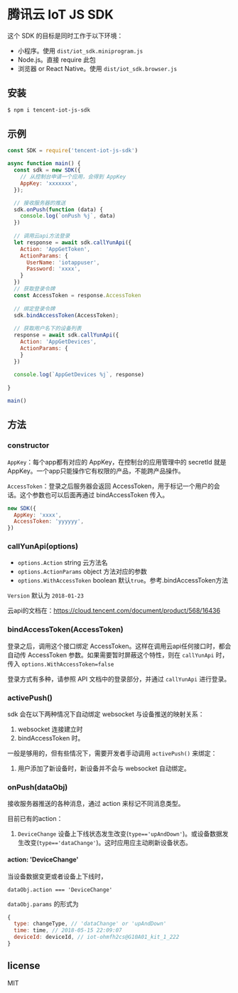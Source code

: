 # 腾讯云 IoT JS SDK

这个 SDK 的目标是同时工作于以下环境：

* 小程序。使用 `dist/iot_sdk.miniprogram.js`
* Node.js。直接 require 此包
* 浏览器 or React Native。使用 `dist/iot_sdk.browser.js`

## 安装

```bash
$ npm i tencent-iot-js-sdk
```

## 示例

```js
const SDK = require('tencent-iot-js-sdk')

async function main() {
  const sdk = new SDK({
    // 从控制台申请一个应用，会得到 AppKey
    AppKey: 'xxxxxxx',
  });

  // 接收服务器的推送
  sdk.onPush(function (data) {
    console.log(`onPush %j`, data)
  })
  
  // 调用云api方法登录
  let response = await sdk.callYunApi({
    Action: 'AppGetToken',
    ActionParams: {
      UserName: 'iotappuser',
      Password: 'xxxx',
    }
  })
  // 获取登录令牌
  const AccessToken = response.AccessToken
  
  // 绑定登录令牌
  sdk.bindAccessToken(AccessToken);
  
  // 获取用户名下的设备列表
  response = await sdk.callYunApi({
    Action: 'AppGetDevices',
    ActionParams: {
    }
  })
  
  console.log(`AppGetDevices %j`, response)
    
}

main()
```

## 方法

### constructor

`AppKey`：每个app都有对应的 AppKey，在控制台的应用管理中的 secretId 就是 AppKey。一个app只能操作它有权限的产品，不能跨产品操作。

`AccessToken`：登录之后服务器会返回 AccessToken，用于标记一个用户的会话。这个参数也可以后面再通过 bindAccessToken 传入。

```js
new SDK({
  AppKey: 'xxxx',
  AccessToken: 'yyyyyy',
})
```

### callYunApi(options)

* `options.Action` string 云方法名
* `options.ActionParams` object 方法对应的参数
* `options.WithAccessToken` boolean 默认`true`。参考.bindAccessToken方法 

`Version` 默认为 `2018-01-23`

云api的文档在：https://cloud.tencent.com/document/product/568/16436

### bindAccessToken(AccessToken)

登录之后，调用这个接口绑定 AccessToken。这样在调用云api任何接口时，都会自动传 AccessToken 参数。如果需要暂时屏蔽这个特性，则在 `callYunApi` 时，传入 `options.WithAccessToken=false`

登录方式有多种，请参照 API 文档中的登录部分，并通过 `callYunApi` 进行登录。

### activePush()

sdk 会在以下两种情况下自动绑定 websocket 与设备推送的映射关系：

1. websocket 连接建立时
2. bindAccessToken 时。

一般是够用的，但有些情况下，需要开发者手动调用 `activePush()` 来绑定：

1. 用户添加了新设备时，新设备并不会与 websocket 自动绑定。

### onPush(dataObj)

接收服务器推送的各种消息，通过 action 来标记不同消息类型。

目前已有的action：

1. `DeviceChange` 设备上下线状态发生改变(`type=='upAndDown'`)。或设备数据发生改变(`type=='dataChange'`)。这时应用应主动刷新设备状态。


#### action: 'DeviceChange'

当设备数据变更或者设备上下线时，

`dataObj.action === 'DeviceChange'`

`dataObj.params` 的形式为 

```js
{
  type: changeType, // 'dataChange' or 'upAndDown'
  time: time, // 2018-05-15 22:09:07
  deviceId: deviceId, // iot-ohmfh2cs@G10A01_kit_1_222
}
``` 

## license

MIT
